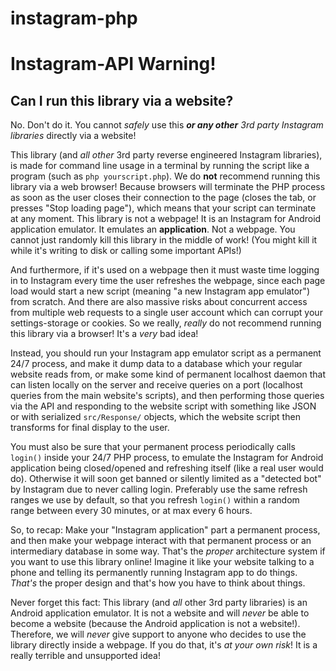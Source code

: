 # instagram-php
 

<h1>Instagram-API Warning!</h1>
<h2>Can I run this library via a website?</h2>
<p>No. Don't do it. You cannot <em>safely</em> use this <em><strong>or any other</strong> 3rd party Instagram libraries</em> directly via a website!</p>
<p>This library (and <em>all other</em> 3rd party reverse engineered Instagram libraries), is made for command line usage in a terminal by running the script like a program (such as <code>php yourscript.php</code>). We do <strong>not</strong> recommend running this library via a web browser! Because browsers will terminate the PHP process as soon as the user closes their connection to the page (closes the tab, or presses "Stop loading page"), which means that your script can terminate at any moment. This library is not a webpage! It is an Instagram for Android application emulator. It emulates an <strong>application</strong>. Not a webpage. You cannot just randomly kill this library in the middle of work! (You might kill it while it's writing to disk or calling some important APIs!)</p>
<p>And furthermore, if it's used on a webpage then it must waste time logging in to Instagram every time the user refreshes the webpage, since each page load would start a new script (meaning "a new Instagram app emulator") from scratch. And there are also massive risks about concurrent access from multiple web requests to a single user account which can corrupt your settings-storage or cookies. So we really, <em>really</em> do not recommend running this library via a browser! It's a <em>very</em> bad idea!</p>
<p>Instead, you should run your Instagram app emulator script as a permanent 24/7 process, and make it dump data to a database which your regular website reads from, or make some kind of permanent localhost daemon that can listen locally on the server and receive queries on a port (localhost queries from the main website's scripts), and then performing those queries via the API and responding to the website script with something like JSON or with serialized <code>src/Response/</code> objects, which the website script then transforms for final display to the user.</p>
<p>You must also be sure that your permanent process periodically calls <code>login()</code> inside your 24/7 PHP process, to emulate the Instagram for Android application being closed/opened and refreshing itself (like a real user would do). Otherwise it will soon get banned or silently limited as a "detected bot" by Instagram due to never calling login. Preferably use the same refresh ranges we use by default, so that you refresh <code>login()</code> within a random range between every 30 minutes, or at max every 6 hours.</p>
<p>So, to recap: Make your "Instagram application" part a permanent process, and then make your webpage interact with that permanent process or an intermediary database in some way. That's the <em>proper</em> architecture system if you want to use this library online! Imagine it like your website talking to a phone and telling its permanently running Instagram app to do things. <em>That's</em> the proper design and that's how you have to think about things.</p>
<p>Never forget this fact: This library (and <em>all</em> other 3rd party libraries) is an Android application emulator. It is not a website and will <em>never</em> be able to become a website (because the Android application is not a website!). Therefore, we will <em>never</em> give support to anyone who decides to use the library directly inside a webpage. If you do that, it's <em>at your own risk</em>! It is a really terrible and unsupported idea!</p>
